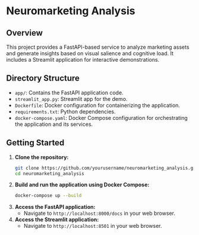 # Neuromarketing Analysis

## Overview
This project provides a FastAPI-based service to analyze marketing assets and generate insights based on visual salience and cognitive load. It includes a Streamlit application for interactive demonstrations.

## Directory Structure
- `app/`: Contains the FastAPI application code.
- `streamlit_app.py`: Streamlit app for the demo.
- `Dockerfile`: Docker configuration for containerizing the application.
- `requirements.txt`: Python dependencies.
- `docker-compose.yaml`: Docker Compose configuration for orchestrating the application and its services.

## Getting Started
1. **Clone the repository:**
   ```sh
   git clone https://github.com/yourusername/neuromarketing_analysis.git
   cd neuromarketing_analysis
   ```
2. **Build and run the application using Docker Compose:**
   ```sh
   docker-compose up --build
   ```
3. **Access the FastAPI application:**
   - Navigate to `http://localhost:8000/docs` in your web browser.
4. **Access the Streamlit application:**
   - Navigate to `http://localhost:8501` in your web browser.
